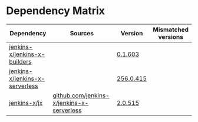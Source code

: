 # Dependency Matrix

Dependency | Sources | Version | Mismatched versions
---------- | ------- | ------- | -------------------
[jenkins-x/jenkins-x-builders](https://github.com/jenkins-x/jenkins-x-builders) |  | [0.1.603]() | 
[jenkins-x/jenkins-x-serverless](https://github.com/jenkins-x/jenkins-x-serverless) |  | [256.0.415](https://github.com/jenkins-x/jenkins-x-serverless/releases/tag/v256.0.415) | 
[jenkins-x/jx](https://github.com/jenkins-x/jx) | [github.com/jenkins-x/jenkins-x-serverless](https://github.com/jenkins-x/jenkins-x-serverless) | [2.0.515](https://github.com/jenkins-x/jx/releases/tag/v2.0.515) | 
